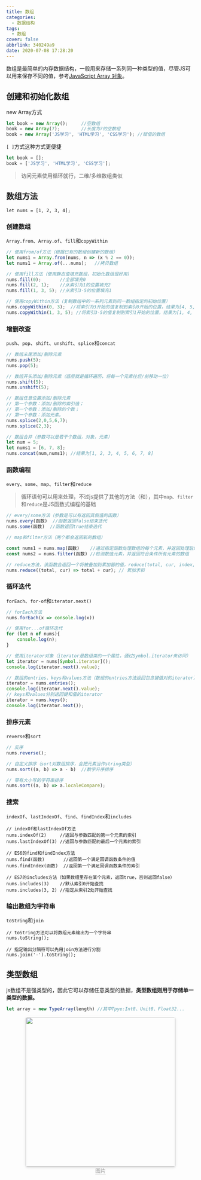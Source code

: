 ```yaml
---
title: 数组
categories:
  - 数据结构
tags:
  - 数组
cover: false
abbrlink: 340249a9
date: 2020-07-08 17:28:20
---
```

数组是最简单的内存数据结构，一般用来存储一系列同一种类型的值，尽管JS可以用来保存不同的值，参考[JavaScript Array 对象](https://www.runoob.com/jsref/jsref-obj-array.html)。
## 创建和初始化数组
new Array方式
```js
let book = new Array();		//空数组
book = new Array(7);		//长度为7的空数组
book = new Array('JS学习', 'HTML学习', 'CSS学习'); //赋值的数组
```
`[ ]`方式这种方式更便捷
```js
let book = [];
book = ['JS学习', 'HTML学习', 'CSS学习'];
```
> 访问元素使用循环就行，二维/多维数组类似

## 数组方法
`let nums = [1, 2, 3, 4];`
### 创建数组
`Array.from`、`Array.of`、`fill`和`copyWithin`
```js
// 使用from/of方法（根据已有的数组创建新的数组）
let nums1 = Array.from(nums, n => (x % 2 == 0));
let nums1 = Array.of(...nums);   //拷贝数组

// 使用fill方法（使用静态值填充数组，初始化数组很好用)
nums.fill(0);		//全部填充0
nums.fill(2, 1);	//从索引为1的位置填充2
nums.fill(1, 3, 5);	//从索引3-5的位置填充1

// 使用copyWithin方法（复制数组中的一系列元素到同一数组指定的初始位置）
nums.copyWithin(0, 3);	//将索引为3开始的值复制到索引0开始的位置，结果为[4, 5, 6, 4, 5, 6]
nums.copyWithin(1, 3, 5); //将索引3-5的值复制到索引1开始的位置，结果为[1, 4, 5, 4, 5, 6]
```

### 增删改查
`push`、`pop`、`shift`、`unshift`、`splice`和`concat`
```js
// 数组末尾添加/删除元素
nums.push(5);	
nums.pop(5);

// 数组开头添加/删除元素（底层就是循环遍历，将每一个元素往后/前移动一位）
nums.shift(5);	
nums.unshift(5);

// 数组任意位置添加/删除元素	
// 第一个参数：添加/删除的索引值；
// 第一个参数：添加/删除的个数；
// 第一个参数：添加元素。
nums.splice(2,0,5,6,7); 
nums.splice(2,3);

// 数组合并（参数可以是若干个数组，对象，元素）
let num = 5;
let nums1 = [6, 7, 8];
nums.concat(num,nums1); //结果为[1, 2, 3, 4, 5, 6, 7, 8]
```

### 函数编程
`every`、`some`、`map`、`filter`和`reduce`
> 循环语句可以用来处理，不过js提供了其他的方法（和），其中`map`、`filter`和`reduce`是JS函数式编程的基础

```js
// every/some方法（参数是可以有返回真假值的函数）
nums.every(函数)  //函数返回false结束迭代
nums.some(函数)  //函数返回true结束迭代

// map和filter方法（两个都会返回新的数组）

const nums1 = nums.map(函数)    //通过指定函数处理数组的每个元素，并返回处理后的数组
const nums2 = nums.filter(函数) //检测数值元素，并返回符合条件所有元素的数组

// reduce方法，该函数会返回一个将被叠加到累加器的值，reduce(total, cur, index, array)
nums.reduce((total, cur) => total + cur); // 累加求和

```
### 循环迭代
`forEach`、`for-of`和`iterator.next()`
```js
// forEach方法
nums.forEach(x => console.log(x))

// 使用for...of循环迭代
for (let n of nums){
	console.log(n);
}

// 使用iterator对象（iterator是数组类的一个属性，通过Symbol.iterator来访问）
let iterator = nums[Symbol.iterator]();
console.log(iterator.next().value);

// 数组的entries、keys和values方法（数组的entries方法返回包含键值对的iterator）
iterator = nums.entries();
console.log(iterator.next().value);
// keys和values分别返回键和值的iterator
iterator = nums.keys();
console.log(iterator.next());
```

### 排序元素
`reverse`和`sort`
```js
// 反序
nums.reverse();

// 自定义排序（sort对数组排序，会把元素当作string类型）
nums.sort((a, b) => a - b)	//数字升序排序

// 带有大小写的字符串排序
nums.sort((a, b) => a.localeCompare);
```
### 搜索
`indexOf`、`lastIndexOf`、`find`、`findIndex`和`includes`
```
// indexOf和lastIndexOf方法
nums.indexOf(2)		//返回与参数匹配的第一个元素的索引
nums.lastIndexOf(3)	//返回与参数匹配的最后一个元素的索引

// ES6的find和findIndex方法
nums.find(函数)		//返回第一个满足回调函数条件的值
nums.findIndex(函数)	//返回第一个满足回调函数条件的索引

// ES7的includes方法（如果数组里存在某个元素，返回true，否则返回false）
nums.includes(3)	//默认索引0开始查找
nums.includes(3, 2)	//指定从索引2处开始查找
```

### 输出数组为字符串
`toString`和`join`
```
// toString方法可以将数组元素输出为一个字符串
nums.toString();

// 指定输出分隔符可以先用join方法进行分割
nums.join('-').toString();
```

## 类型数组
js数组不是强类型的，因此它可以存储任意类型的数据，**类型数组则用于存储单一类型的数据。**

```js
let array = new TypeArray(length) //其中Tpye:Int8、Unit8、Float32...
```







<center>
    <img style="border-radius: 0.3125em;
    box-shadow: 0 2px 4px 0 rgba(34,36,38,.12),0 2px 10px 0 rgba(34,36,38,.08);display:inline;margin:0" 
    src="" width=400 />
    <br>
    <div style="color:orange; border-bottom: 1px solid #d9d9d9;
    display: inline-block;
    color: #999;">图片</div>
</center>
